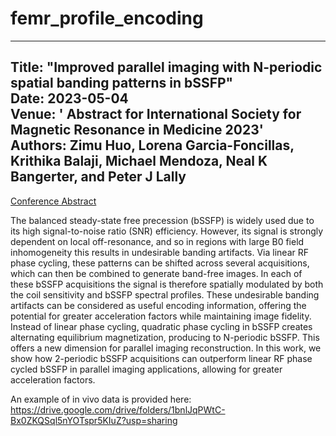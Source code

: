 # femr_profile_encoding

---
Title: "Improved parallel imaging with N-periodic spatial banding patterns in bSSFP"<br>
Date: 2023-05-04<br>
Venue: ' Abstract for International Society for Magnetic Resonance in Medicine 2023'<br>
Authors:  Zimu Huo, Lorena Garcia-Foncillas, Krithika Balaji, Michael Mendoza, Neal K Bangerter, and Peter J Lally<br>
---

[Conference Abstract](https://submissions.mirasmart.com/ISMRM2024/Itinerary/PresentationDetail.aspx?evdid=7939)



The balanced steady-state free precession (bSSFP) is widely used due to its high signal-to-noise ratio (SNR) efficiency. However, its signal is strongly dependent on local off-resonance, and so in regions with large B0 field inhomogeneity this results in undesirable banding artifacts. Via linear RF phase cycling, these patterns can be shifted across several acquisitions, which can then be combined to generate band-free images. In each of these bSSFP acquisitions the signal is therefore spatially modulated by both the coil sensitivity and bSSFP spectral profiles. These undesirable banding artifacts can be considered as useful encoding information, offering the potential for greater acceleration factors while maintaining image fidelity. Instead of linear phase cycling, quadratic phase cycling in bSSFP creates alternating equilibrium magnetization, producing to N-periodic bSSFP. This offers a new dimension for parallel imaging reconstruction. In this work, we show how 2-periodic bSSFP acquisitions can outperform linear RF phase cycled bSSFP in parallel imaging applications, allowing for greater acceleration factors.

An example of in vivo data is provided here: https://drive.google.com/drive/folders/1bnlJqPWtC-Bx0ZKQSql5nYOTspr5KIuZ?usp=sharing
